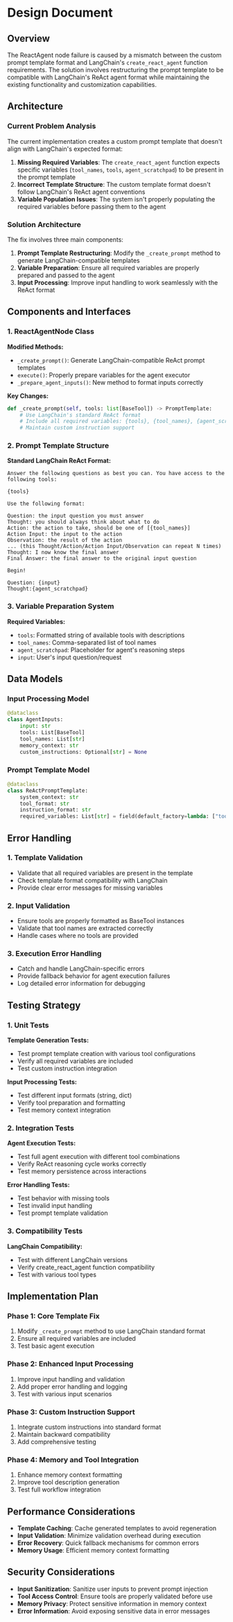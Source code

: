 # Design Document

## Overview

The ReactAgent node failure is caused by a mismatch between the custom prompt template format and LangChain's `create_react_agent` function requirements. The solution involves restructuring the prompt template to be compatible with LangChain's ReAct agent format while maintaining the existing functionality and customization capabilities.

## Architecture

### Current Problem Analysis

The current implementation creates a custom prompt template that doesn't align with LangChain's expected format:

1. **Missing Required Variables**: The `create_react_agent` function expects specific variables (`tool_names`, `tools`, `agent_scratchpad`) to be present in the prompt template
2. **Incorrect Template Structure**: The custom template format doesn't follow LangChain's ReAct agent conventions
3. **Variable Population Issues**: The system isn't properly populating the required variables before passing them to the agent

### Solution Architecture

The fix involves three main components:

1. **Prompt Template Restructuring**: Modify the `_create_prompt` method to generate LangChain-compatible templates
2. **Variable Preparation**: Ensure all required variables are properly prepared and passed to the agent
3. **Input Processing**: Improve input handling to work seamlessly with the ReAct format

## Components and Interfaces

### 1. ReactAgentNode Class

**Modified Methods:**
- `_create_prompt()`: Generate LangChain-compatible ReAct prompt templates
- `execute()`: Properly prepare variables for the agent executor
- `_prepare_agent_inputs()`: New method to format inputs correctly

**Key Changes:**
```python
def _create_prompt(self, tools: list[BaseTool]) -> PromptTemplate:
    # Use LangChain's standard ReAct format
    # Include all required variables: {tools}, {tool_names}, {agent_scratchpad}
    # Maintain custom instruction support
```

### 2. Prompt Template Structure

**Standard LangChain ReAct Format:**
```
Answer the following questions as best you can. You have access to the following tools:

{tools}

Use the following format:

Question: the input question you must answer
Thought: you should always think about what to do
Action: the action to take, should be one of [{tool_names}]
Action Input: the input to the action
Observation: the result of the action
... (this Thought/Action/Action Input/Observation can repeat N times)
Thought: I now know the final answer
Final Answer: the final answer to the original input question

Begin!

Question: {input}
Thought:{agent_scratchpad}
```

### 3. Variable Preparation System

**Required Variables:**
- `tools`: Formatted string of available tools with descriptions
- `tool_names`: Comma-separated list of tool names
- `agent_scratchpad`: Placeholder for agent's reasoning steps
- `input`: User's input question/request

## Data Models

### Input Processing Model

```python
@dataclass
class AgentInputs:
    input: str
    tools: List[BaseTool]
    tool_names: List[str]
    memory_context: str
    custom_instructions: Optional[str] = None
```

### Prompt Template Model

```python
@dataclass
class ReActPromptTemplate:
    system_context: str
    tool_format: str
    instruction_format: str
    required_variables: List[str] = field(default_factory=lambda: ["tools", "tool_names", "agent_scratchpad", "input"])
```

## Error Handling

### 1. Template Validation

- Validate that all required variables are present in the template
- Check template format compatibility with LangChain
- Provide clear error messages for missing variables

### 2. Input Validation

- Ensure tools are properly formatted as BaseTool instances
- Validate that tool names are extracted correctly
- Handle cases where no tools are provided

### 3. Execution Error Handling

- Catch and handle LangChain-specific errors
- Provide fallback behavior for agent execution failures
- Log detailed error information for debugging

## Testing Strategy

### 1. Unit Tests

**Template Generation Tests:**
- Test prompt template creation with various tool configurations
- Verify all required variables are included
- Test custom instruction integration

**Input Processing Tests:**
- Test different input formats (string, dict)
- Verify tool preparation and formatting
- Test memory context integration

### 2. Integration Tests

**Agent Execution Tests:**
- Test full agent execution with different tool combinations
- Verify ReAct reasoning cycle works correctly
- Test memory persistence across interactions

**Error Handling Tests:**
- Test behavior with missing tools
- Test invalid input handling
- Test prompt template validation

### 3. Compatibility Tests

**LangChain Compatibility:**
- Test with different LangChain versions
- Verify create_react_agent function compatibility
- Test with various tool types

## Implementation Plan

### Phase 1: Core Template Fix
1. Modify `_create_prompt` method to use LangChain standard format
2. Ensure all required variables are included
3. Test basic agent execution

### Phase 2: Enhanced Input Processing
1. Improve input handling and validation
2. Add proper error handling and logging
3. Test with various input scenarios

### Phase 3: Custom Instruction Support
1. Integrate custom instructions into standard format
2. Maintain backward compatibility
3. Add comprehensive testing

### Phase 4: Memory and Tool Integration
1. Enhance memory context formatting
2. Improve tool description generation
3. Test full workflow integration

## Performance Considerations

- **Template Caching**: Cache generated templates to avoid regeneration
- **Input Validation**: Minimize validation overhead during execution
- **Error Recovery**: Quick fallback mechanisms for common errors
- **Memory Usage**: Efficient memory context formatting

## Security Considerations

- **Input Sanitization**: Sanitize user inputs to prevent prompt injection
- **Tool Access Control**: Ensure tools are properly validated before use
- **Memory Privacy**: Protect sensitive information in memory context
- **Error Information**: Avoid exposing sensitive data in error messages